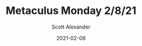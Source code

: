 ---
layout: podcast
title: "Metaculus Monday 2/8/21"
author: Scott Alexander
description: https://astralcodexten.substack.com/p/metaculus-monday-2821
date: 2021-02-08
length: 2386955
duration: 597
guid: metaculus-monday-2821
---
